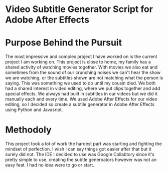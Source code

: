 # Video Subtitle Generator Script for Adobe After Effects

# Purpose Behind the Pursuit
The most impressive and complex project I have worked on is the current project I am working on. This project is close to home, my family has a shared activity of watching movies together. With movies we also eat and sometimes from the sound of our crunching noises we can't hear the show we are watching, or the subtitles shown are not matching what the person is saying. This was something we used to do until my cousin died. We both had a shared interest in video editing, where we put clips together and add special effects. We always had built in subtitles in our videos but we did it manually each  and every time. We used Adobe After Effects for our video editing, so  I decided so create a subtile generator in Adobe After Effects using Python and Javasript. 

# Methodoly 
This project took a lot of work the hardest part was starting and fighting the mindset of  perfection. I wish I can say things got easier after that but it surely did not. The IDE I decided to use was Google Collabtory since it's pretty simple to use, creating the subtle generoators however  was not an easy feat. I had no idea were to go or start.
